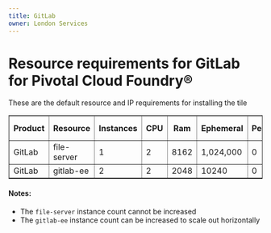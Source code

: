 ```yaml
---
title: GitLab
owner: London Services
---
```


# Resource requirements for GitLab for Pivotal Cloud Foundry&reg;
These are the default resource and IP requirements for installing the tile
<table border="1" class="nice">
	<tr>
		<th>Product</th>
		<th>Resource</th>
		<th>Instances</th>
		<th>CPU</th>
		<th>Ram</th>
		<th>Ephemeral</th>
		<th>Persistent</th>
		<th>Static IP</th>
		<th>Dynamic IP</th>
	</tr>
	<tr>
 		<td>GitLab</td>
	 	<td>file-server</td>
	 	<td>1</td>
		<td>2</td>
	 	<td>8162</td>
		<td>1,024,000</td>
	 	<td>0</td>
	 	<td>1</td>
	 	<td>0</td>
 	</tr>
 	<tr>
 		<td>GitLab</td>
 		<td>gitlab-ee</td>
 		<td>2</td>
 		<td>2</td>
 		<td>2048</td>
 		<td>10240</td>
 		<td>0</td>
 		<td>1</td>
 		<td>0</td>
 	</tr>
</table>

#### Notes:
* The `file-server` instance count cannot be increased
* The `gitlab-ee` instance count can be increased to scale out horizontally
